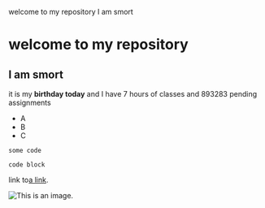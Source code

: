 welcome to my repository
I am smort
# welcome to my repository


## I am smort

it is my **birthday today** and I have 7 hours of classes and 893283 pending assignments

- A
- B
- C

`some code` 
```
code block
```

link to[a link](https://www.wikipedia.org/).

![This is an image.](https://www.google.com/imgres?imgurl=https%3A%2F%2Fwww.innovationnewsnetwork.com%2Fwp-content%2Fuploads%2F2021%2F02%2FPrimordial-galaxy-696x392.jpg&imgrefurl=https%3A%2F%2Fwww.innovationnewsnetwork.com%2Fprimordial-galaxy%2F9398%2F&tbnid=P8wjHTlBITUFpM&vet=12ahUKEwjtmvq22OX3AhWtgc4BHXdzDVoQMygIegUIARDoAQ..i&docid=wQV5Yt3CLdZJcM&w=696&h=392&q=galaxy&ved=2ahUKEwjtmvq22OX3AhWtgc4BHXdzDVoQMygIegUIARDoAQ)
